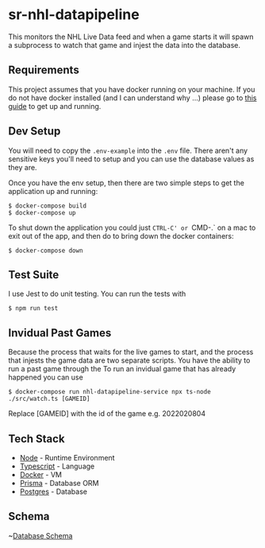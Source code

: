 # sr-nhl-datapipeline

This monitors the NHL Live Data feed and when a game starts it will spawn a subprocess to watch that game and injest the data into the database.

## Requirements

This project assumes that you have docker running on your machine. If you do not have docker installed (and I can understand why ...) please go to [this guide](https://docs.docker.com/engine/install/) to get up and running.

## Dev Setup

You will need to copy the `.env-example` into the `.env` file. There aren't any sensitive keys you'll need to setup and you can use the database values as they are.

Once you have the env setup, then there are two simple steps to get the application up and running:

```
$ docker-compose build
$ docker-compose up
```

To shut down the application you could just `CTRL-C' or `CMD-.` on a mac to exit out of the app, and then do to bring down the docker containers:

```
$ docker-compose down
```

## Test Suite

I use Jest to do unit testing. You can run the tests with

```
$ npm run test
```

## Invidual Past Games

Because the process that waits for the live games to start, and the process that injests the game data are two separate scripts. You have the ability to run a past game through the
To run an invidual game that has already happened you can use

```
$ docker-compose run nhl-datapipeline-service npx ts-node ./src/watch.ts [GAMEID]
```

Replace [GAMEID] with the id of the game e.g. 2022020804

## Tech Stack

- [Node](https://nodejs.org/en/) - Runtime Environment
- [Typescript](https://www.typescriptlang.org/) - Language
- [Docker](https://www.docker.com/) - VM
- [Prisma](https://www.prisma.io/) - Database ORM
- [Postgres](https://www.postgresql.org/) - Database

## Schema

~[Database Schema](/images/db-schema.png?raw=true "DB Schema")
